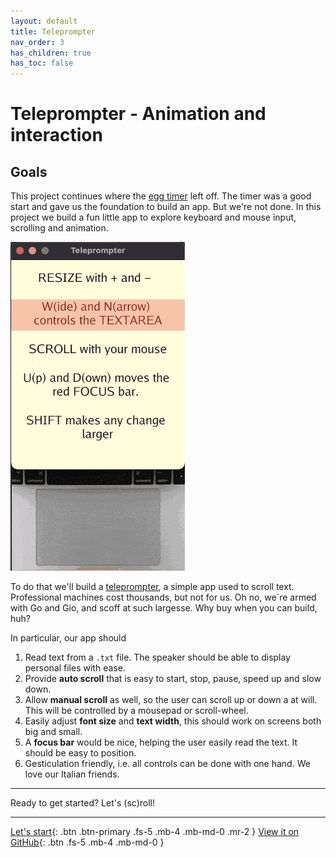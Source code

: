 ```yaml
---
layout: default
title: Teleprompter
nav_order: 3
has_children: true
has_toc: false
---
```


# Teleprompter - Animation and interaction

## Goals

This project continues where the [egg timer](../egg_timer/) left off. The timer was a good start and gave us the foundation to build an app. But we're not done. In this project we build a fun little app to explore keyboard and mouse input, scrolling and animation. 

![Scroll baby Scroll](teleprompter_scroll.gif)

To do that we'll build a [teleprompter](https://en.wikipedia.org/wiki/Teleprompter), a simple app used to scroll text. Professional machines cost thousands, but not for us. Oh no, we´re armed with Go and Gio, and scoff at such largesse. Why buy when you can build, huh? 

In particular, our app should

1. Read text from a `.txt` file. The speaker should be able to display personal files with ease.
1. Provide **auto scroll** that is easy to start, stop, pause, speed up and slow down. 
1. Allow **manual scroll** as well, so the user can scroll up or down a at will. This will be controlled by a mousepad or scroll-wheel.
1. Easily adjust **font size** and **text width**, this should work on screens both big and small.
1. A **focus bar** would be nice, helping the user easily read the text. It should be easy to position. 
1. Gesticulation friendly, i.e. all controls can be done with one hand. We love our Italian friends. 

---

Ready to get started? Let's (sc)roll!

---

[Let's start](01_setup.md){: .btn .btn-primary .fs-5 .mb-4 .mb-md-0 .mr-2 }
[View it on GitHub](https://github.com/jonegil/gui-with-gio/tree/main/teleprompter){: .btn .fs-5 .mb-4 .mb-md-0 }
